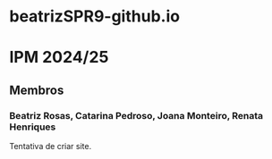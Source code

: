 # beatrizSPR9-github.io

# IPM 2024/25
## Membros
### Beatriz Rosas, Catarina Pedroso, Joana Monteiro, Renata Henriques

Tentativa de criar site.
